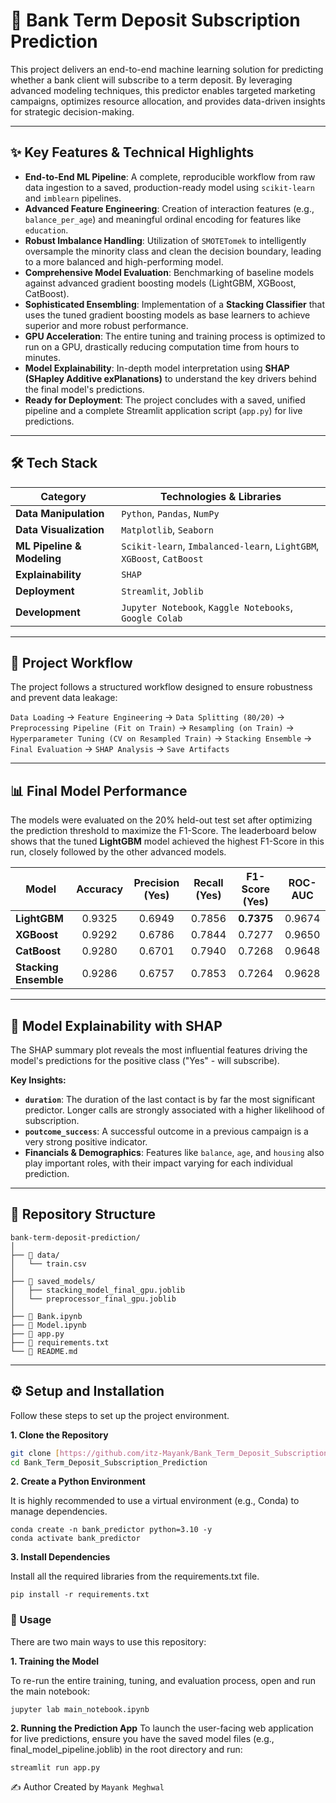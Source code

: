 # 🏦 Bank Term Deposit Subscription Prediction



This project delivers an end-to-end machine learning solution for predicting whether a bank client will subscribe to a term deposit. By leveraging advanced modeling techniques, this predictor enables targeted marketing campaigns, optimizes resource allocation, and provides data-driven insights for strategic decision-making.

---
## ✨ Key Features & Technical Highlights

-   **End-to-End ML Pipeline**: A complete, reproducible workflow from raw data ingestion to a saved, production-ready model using `scikit-learn` and `imblearn` pipelines.
-   **Advanced Feature Engineering**: Creation of interaction features (e.g., `balance_per_age`) and meaningful ordinal encoding for features like `education`.
-   **Robust Imbalance Handling**: Utilization of `SMOTETomek` to intelligently oversample the minority class and clean the decision boundary, leading to a more balanced and high-performing model.
-   **Comprehensive Model Evaluation**: Benchmarking of baseline models against advanced gradient boosting models (LightGBM, XGBoost, CatBoost).
-   **Sophisticated Ensembling**: Implementation of a **Stacking Classifier** that uses the tuned gradient boosting models as base learners to achieve superior and more robust performance.
-   **GPU Acceleration**: The entire tuning and training process is optimized to run on a GPU, drastically reducing computation time from hours to minutes.
-   **Model Explainability**: In-depth model interpretation using **SHAP (SHapley Additive exPlanations)** to understand the key drivers behind the final model's predictions.
-   **Ready for Deployment**: The project concludes with a saved, unified pipeline and a complete Streamlit application script (`app.py`) for live predictions.

---
## 🛠️ Tech Stack

| Category                 | Technologies & Libraries                                                                              |
| ------------------------ | ----------------------------------------------------------------------------------------------------- |
| **Data Manipulation** | `Python`, `Pandas`, `NumPy`                                                                           |
| **Data Visualization** | `Matplotlib`, `Seaborn`                                                                               |
| **ML Pipeline & Modeling** | `Scikit-learn`, `Imbalanced-learn`, `LightGBM`, `XGBoost`, `CatBoost`                                   |
| **Explainability** | `SHAP`                                                                                                |
| **Deployment** | `Streamlit`, `Joblib`                                                                                 |
| **Development** | `Jupyter Notebook`, `Kaggle Notebooks`, `Google Colab`                                                  |

---
## 🔄 Project Workflow

The project follows a structured workflow designed to ensure robustness and prevent data leakage:

`Data Loading` → `Feature Engineering` → `Data Splitting (80/20)` → `Preprocessing Pipeline (Fit on Train)` → `Resampling (on Train)` → `Hyperparameter Tuning (CV on Resampled Train)` → `Stacking Ensemble` → `Final Evaluation` → `SHAP Analysis` → `Save Artifacts`

---
## 📊 Final Model Performance

The models were evaluated on the 20% held-out test set after optimizing the prediction threshold to maximize the F1-Score. The leaderboard below shows that the tuned **LightGBM** model achieved the highest F1-Score in this run, closely followed by the other advanced models.

| Model               | Accuracy | Precision (Yes) | Recall (Yes) | F1-Score (Yes) | ROC-AUC |
| ------------------- | :------: | :-------------: | :----------: | :------------: | :-----: |
| **LightGBM** |  0.9325  |     0.6949      |    0.7856    |   **0.7375** | 0.9674  |
| **XGBoost** |  0.9292  |     0.6786      |    0.7844    |     0.7277     | 0.9650  |
| **CatBoost** |  0.9280  |     0.6701      |    0.7940    |     0.7268     | 0.9648  |
| **Stacking Ensemble** |  0.9286  |     0.6757      |    0.7853    |     0.7264     | 0.9628  |

---
## 🧠 Model Explainability with SHAP

The SHAP summary plot reveals the most influential features driving the model's predictions for the positive class ("Yes" - will subscribe).



**Key Insights:**
-   **`duration`**: The duration of the last contact is by far the most significant predictor. Longer calls are strongly associated with a higher likelihood of subscription.
-   **`poutcome_success`**: A successful outcome in a previous campaign is a very strong positive indicator.
-   **Financials & Demographics**: Features like `balance`, `age`, and `housing` also play important roles, with their impact varying for each individual prediction.

---
## 📁 Repository Structure
```
bank-term-deposit-prediction/
│
├── 📂 data/
│   └── train.csv
│
├── 📂 saved_models/
│   ├── stacking_model_final_gpu.joblib
│   └── preprocessor_final_gpu.joblib
│
├── 📜 Bank.ipynb
├── 📜 Model.ipynb  
├── 📜 app.py                  
├── 📜 requirements.txt      
└── 📜 README.md
```

---
## ⚙️ Setup and Installation

Follow these steps to set up the project environment.

**1. Clone the Repository**
```bash
git clone [https://github.com/itz-Mayank/Bank_Term_Deposit_Subscription_Prediction](https://github.com/itz-Mayank/Bank_Term_Deposit_Subscription_Prediction)]
cd Bank_Term_Deposit_Subscription_Prediction
```
**2. Create a Python Environment**

It is highly recommended to use a virtual environment (e.g., Conda) to manage dependencies.

```
conda create -n bank_predictor python=3.10 -y
conda activate bank_predictor
```

**3. Install Dependencies**

Install all the required libraries from the requirements.txt file.
```
pip install -r requirements.txt
```
### 🚀 Usage

There are two main ways to use this repository:

**1. Training the Model**

To re-run the entire training, tuning, and evaluation process, open and run the main notebook:
```
jupyter lab main_notebook.ipynb
```

**2. Running the Prediction App**
To launch the user-facing web application for live predictions, ensure you have the saved model files (e.g., final_model_pipeline.joblib) in the root directory and run:
```
streamlit run app.py
```
✍️ Author
Created by `Mayank Meghwal`
